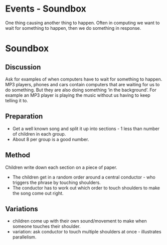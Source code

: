 # Events - Soundbox

One thing causing another thing to happen. Often in computing we want to wait for something to happen, then we do something in response.

# Soundbox

## Discussion

Ask for examples of when computers have to wait for something to happen. MP3 players, phones and cars contain computers that are waiting for us to do something. But they are also doing something ‘in the background’. For example an MP3 player is playing the music without us having to keep telling it to.

## Preparation

* Get a well known song and split it up into sections - 1 less than number of children in each group.
* About 8 per group is a good number.

## Method

Children write down each section on a piece of paper.

* The children get in a random order around a central conductor - who triggers the phrase by touching shoulders.
* The conductor has to work out which order to touch shoulders to make the song come out right.

## Variations

* children come up with their own sound/movement to make when someone touches their shoulder.
* variation: ask conductor to touch multiple shoulders at once - illustrates parallelism.

